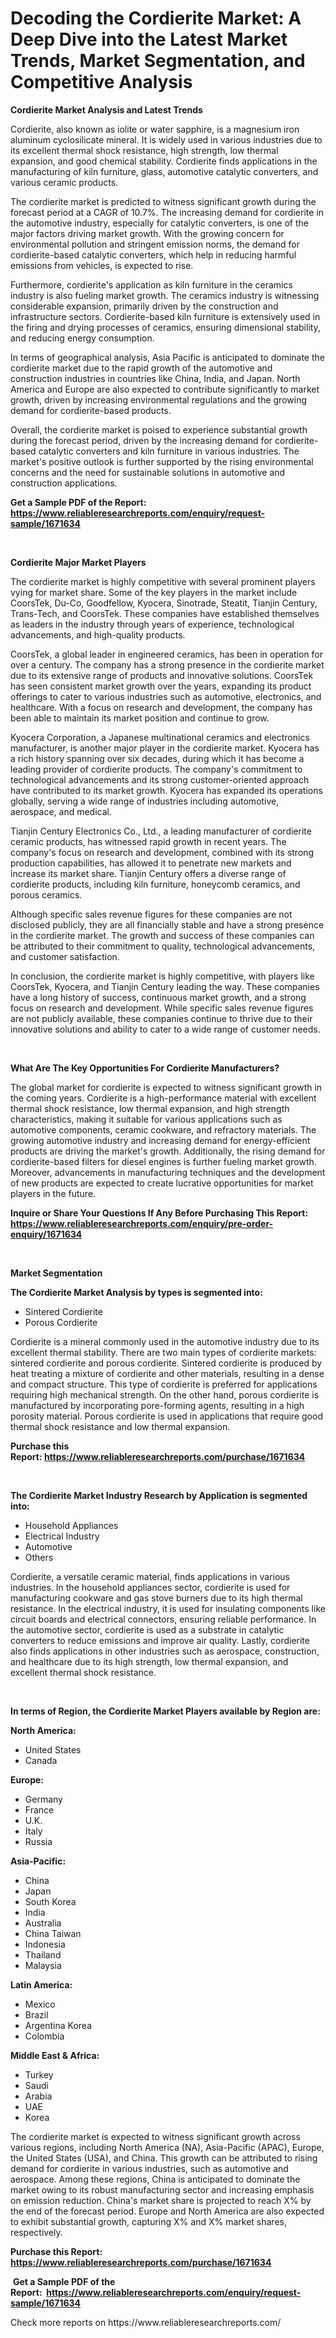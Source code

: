 <p><h1>Decoding the Cordierite Market: A Deep Dive into the Latest Market Trends, Market Segmentation, and Competitive Analysis</h1></p><p><strong>Cordierite Market Analysis and Latest Trends</strong></p>
<p><p>Cordierite, also known as iolite or water sapphire, is a magnesium iron aluminum cyclosilicate mineral. It is widely used in various industries due to its excellent thermal shock resistance, high strength, low thermal expansion, and good chemical stability. Cordierite finds applications in the manufacturing of kiln furniture, glass, automotive catalytic converters, and various ceramic products.</p><p>The cordierite market is predicted to witness significant growth during the forecast period at a CAGR of 10.7%. The increasing demand for cordierite in the automotive industry, especially for catalytic converters, is one of the major factors driving market growth. With the growing concern for environmental pollution and stringent emission norms, the demand for cordierite-based catalytic converters, which help in reducing harmful emissions from vehicles, is expected to rise.</p><p>Furthermore, cordierite's application as kiln furniture in the ceramics industry is also fueling market growth. The ceramics industry is witnessing considerable expansion, primarily driven by the construction and infrastructure sectors. Cordierite-based kiln furniture is extensively used in the firing and drying processes of ceramics, ensuring dimensional stability, and reducing energy consumption.</p><p>In terms of geographical analysis, Asia Pacific is anticipated to dominate the cordierite market due to the rapid growth of the automotive and construction industries in countries like China, India, and Japan. North America and Europe are also expected to contribute significantly to market growth, driven by increasing environmental regulations and the growing demand for cordierite-based products.</p><p>Overall, the cordierite market is poised to experience substantial growth during the forecast period, driven by the increasing demand for cordierite-based catalytic converters and kiln furniture in various industries. The market's positive outlook is further supported by the rising environmental concerns and the need for sustainable solutions in automotive and construction applications.</p></p>
<p><strong>Get a Sample PDF of the Report:&nbsp; <a href="https://www.reliableresearchreports.com/enquiry/request-sample/1671634">https://www.reliableresearchreports.com/enquiry/request-sample/1671634</a></strong></p>
<p>&nbsp;</p>
<p><strong>Cordierite Major Market Players</strong></p>
<p><p>The cordierite market is highly competitive with several prominent players vying for market share. Some of the key players in the market include CoorsTek, Du-Co, Goodfellow, Kyocera, Sinotrade, Steatit, Tianjin Century, Trans-Tech, and CoorsTek. These companies have established themselves as leaders in the industry through years of experience, technological advancements, and high-quality products.</p><p>CoorsTek, a global leader in engineered ceramics, has been in operation for over a century. The company has a strong presence in the cordierite market due to its extensive range of products and innovative solutions. CoorsTek has seen consistent market growth over the years, expanding its product offerings to cater to various industries such as automotive, electronics, and healthcare. With a focus on research and development, the company has been able to maintain its market position and continue to grow.</p><p>Kyocera Corporation, a Japanese multinational ceramics and electronics manufacturer, is another major player in the cordierite market. Kyocera has a rich history spanning over six decades, during which it has become a leading provider of cordierite products. The company's commitment to technological advancements and its strong customer-oriented approach have contributed to its market growth. Kyocera has expanded its operations globally, serving a wide range of industries including automotive, aerospace, and medical.</p><p>Tianjin Century Electronics Co., Ltd., a leading manufacturer of cordierite ceramic products, has witnessed rapid growth in recent years. The company's focus on research and development, combined with its strong production capabilities, has allowed it to penetrate new markets and increase its market share. Tianjin Century offers a diverse range of cordierite products, including kiln furniture, honeycomb ceramics, and porous ceramics.</p><p>Although specific sales revenue figures for these companies are not disclosed publicly, they are all financially stable and have a strong presence in the cordierite market. The growth and success of these companies can be attributed to their commitment to quality, technological advancements, and customer satisfaction.</p><p>In conclusion, the cordierite market is highly competitive, with players like CoorsTek, Kyocera, and Tianjin Century leading the way. These companies have a long history of success, continuous market growth, and a strong focus on research and development. While specific sales revenue figures are not publicly available, these companies continue to thrive due to their innovative solutions and ability to cater to a wide range of customer needs.</p></p>
<p>&nbsp;</p>
<p><strong>What Are The Key Opportunities For Cordierite Manufacturers?</strong></p>
<p><p>The global market for cordierite is expected to witness significant growth in the coming years. Cordierite is a high-performance material with excellent thermal shock resistance, low thermal expansion, and high strength characteristics, making it suitable for various applications such as automotive components, ceramic cookware, and refractory materials. The growing automotive industry and increasing demand for energy-efficient products are driving the market's growth. Additionally, the rising demand for cordierite-based filters for diesel engines is further fueling market growth. Moreover, advancements in manufacturing techniques and the development of new products are expected to create lucrative opportunities for market players in the future.</p></p>
<p><strong>Inquire or Share Your Questions If Any Before Purchasing This Report: <a href="https://www.reliableresearchreports.com/enquiry/pre-order-enquiry/1671634">https://www.reliableresearchreports.com/enquiry/pre-order-enquiry/1671634</a></strong></p>
<p>&nbsp;</p>
<p><strong>Market Segmentation</strong></p>
<p><strong>The Cordierite Market Analysis by types is segmented into:</strong></p>
<p><ul><li>Sintered Cordierite</li><li>Porous Cordierite</li></ul></p>
<p><p>Cordierite is a mineral commonly used in the automotive industry due to its excellent thermal stability. There are two main types of cordierite markets: sintered cordierite and porous cordierite. Sintered cordierite is produced by heat treating a mixture of cordierite and other materials, resulting in a dense and compact structure. This type of cordierite is preferred for applications requiring high mechanical strength. On the other hand, porous cordierite is manufactured by incorporating pore-forming agents, resulting in a high porosity material. Porous cordierite is used in applications that require good thermal shock resistance and low thermal expansion.</p></p>
<p><strong>Purchase this Report:&nbsp;<a href="https://www.reliableresearchreports.com/purchase/1671634">https://www.reliableresearchreports.com/purchase/1671634</a></strong></p>
<p>&nbsp;</p>
<p><strong>The Cordierite Market Industry Research by Application is segmented into:</strong></p>
<p><ul><li>Household Appliances</li><li>Electrical Industry</li><li>Automotive</li><li>Others</li></ul></p>
<p><p>Cordierite, a versatile ceramic material, finds applications in various industries. In the household appliances sector, cordierite is used for manufacturing cookware and gas stove burners due to its high thermal resistance. In the electrical industry, it is used for insulating components like circuit boards and electrical connectors, ensuring reliable performance. In the automotive sector, cordierite is used as a substrate in catalytic converters to reduce emissions and improve air quality. Lastly, cordierite also finds applications in other industries such as aerospace, construction, and healthcare due to its high strength, low thermal expansion, and excellent thermal shock resistance.</p></p>
<p>&nbsp;</p>
<p><strong>In terms of Region, the Cordierite Market Players available by Region are:</strong></p>
<p>
    <p> <strong> North America: </strong>
        <ul>
            <li>United States</li>
            <li>Canada</li>
        </ul>
        </p> 
    <p> <strong> Europe: </strong>
        <ul>
            <li>Germany</li>
            <li>France</li>
            <li>U.K.</li>
            <li>Italy</li>
            <li>Russia</li>
        </ul>
        </p> 
    <p> <strong> Asia-Pacific: </strong>
        <ul>
            <li>China</li>
            <li>Japan</li>
            <li>South Korea</li>
            <li>India</li>
            <li>Australia</li>
            <li>China Taiwan</li>
            <li>Indonesia</li>
            <li>Thailand</li>
            <li>Malaysia</li>
        </ul>
        </p> 
    <p> <strong> Latin America: </strong>
        <ul>
            <li>Mexico</li>
            <li>Brazil</li>
            <li>Argentina Korea</li>
            <li>Colombia</li>
        </ul>
        </p> 
    <p> <strong> Middle East & Africa: </strong>
        <ul>
            <li>Turkey</li>
            <li>Saudi</li>
            <li>Arabia</li>
            <li>UAE</li>
            <li>Korea</li>
        </ul>
    </p>
    </p>
<p><p>The cordierite market is expected to witness significant growth across various regions, including North America (NA), Asia-Pacific (APAC), Europe, the United States (USA), and China. This growth can be attributed to rising demand for cordierite in various industries, such as automotive and aerospace. Among these regions, China is anticipated to dominate the market owing to its robust manufacturing sector and increasing emphasis on emission reduction. China's market share is projected to reach X% by the end of the forecast period. Europe and North America are also expected to exhibit substantial growth, capturing X% and X% market shares, respectively.</p></p>
<p><strong>Purchase this Report: <a href="https://www.reliableresearchreports.com/purchase/1671634">https://www.reliableresearchreports.com/purchase/1671634</a></strong></p>
<p>&nbsp;<strong>Get a Sample PDF of the Report:&nbsp;&nbsp;<a href="https://www.reliableresearchreports.com/enquiry/request-sample/1671634">https://www.reliableresearchreports.com/enquiry/request-sample/1671634</a></strong></p>
<p><strong></strong></p>
<p>Check more reports on https://www.reliableresearchreports.com/</p>